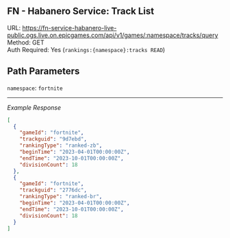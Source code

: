 ## FN - Habanero Service: Track List

URL: https://fn-service-habanero-live-public.ogs.live.on.epicgames.com/api/v1/games/:namespace/tracks/query \
Method: GET \
Auth Required: Yes (`rankings:{namespace}:tracks READ`)

## Path Parameters

`namespace`: `fortnite`

---

_Example Response_

```json
[
  {
    "gameId": "fortnite",
    "trackguid": "9d7ebd",
    "rankingType": "ranked-zb",
    "beginTime": "2023-04-01T00:00:00Z",
    "endTime": "2023-10-01T00:00:00Z",
    "divisionCount": 18
  },
  {
    "gameId": "fortnite",
    "trackguid": "2776dc",
    "rankingType": "ranked-br",
    "beginTime": "2023-04-01T00:00:00Z",
    "endTime": "2023-10-01T00:00:00Z",
    "divisionCount": 18
  }
]
```
